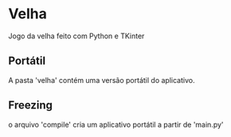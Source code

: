 # Velha

Jogo da velha feito com Python e TKinter

## Portátil

A pasta 'velha' contém uma versão portátil do aplicativo.

## Freezing

o arquivo 'compile' cria um aplicativo portátil a partir de 'main.py'
